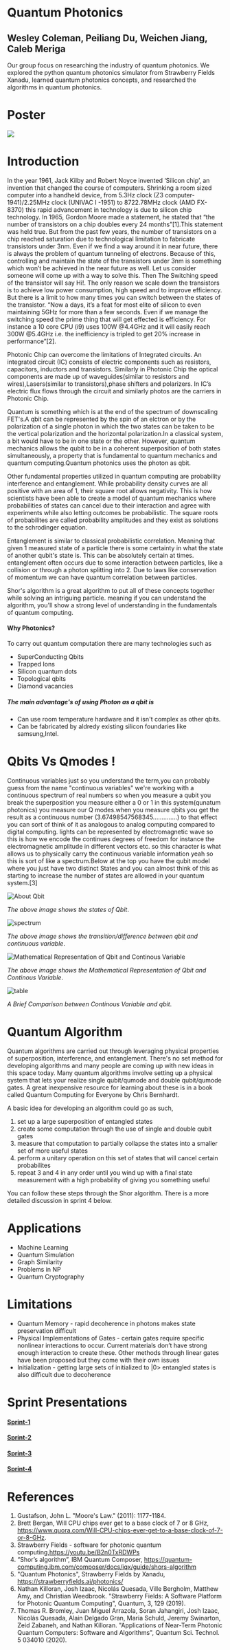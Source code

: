 # Quantum Photonics 
## Wesley Coleman, Peiliang Du, Weichen Jiang, Caleb Meriga

Our group focus on researching the industry of quantum photonics. We explored the python quantum photonics simulator from Strawberry Fields Xanadu, 
learned quantum photonics concepts, and researched the algorithms in quantum photonics. 

# Poster
![](poster.jpg)

# Introduction
In the year 1961, Jack Kilby and Robert Noyce invented ‘Silicon chip’, an invention that changed the course of computers. Shrinking a room sized computer into a handheld device, from 5.3Hz clock (Z3 computer-1941)/2.25MHz clock (UNIVAC I -1951) to 8722.78MHz clock (AMD FX-8370) this rapid advancement in technology is due to silicon chip technology. In 1965, Gordon Moore made a statement, he stated that “the number of transistors on a chip doubles every 24 months”[1].This statement was held true. But from the past few years, the number of transistors on a chip reached saturation due to technological limitation to fabricate transistors under 3nm. Even if we find a way around it in near future, there is always the problem of quantum tunneling of electrons. Because of this, controlling and maintain the state of the transistors under 3nm is something which won’t be achieved in the near future as well. Let us consider someone will come up with a way to solve this. Then The Switching speed of the transistor will say Hi!. The only reason we scale down the transistors is to achieve low power consumption, high speed and to improve efficiency. But there is a limit to how many times you can switch between the states of the transistor. “Now a days, it’s a feat for most elite of silicon to  even maintaining 5GHz for more than a few seconds. Even if we manage the switching speed the prime thing that will get effected is efficiency. For instance a 10 core CPU (i9) uses 100W @4.4GHz and it will easily reach 300W @5.4GHz i.e. the inefficiency is tripled to get 20% increase in performance”[2].

Photonic Chip can overcome the limitations of Integrated circuits. An integrated circuit (IC) consists of electric components such as resistors, capacitors, inductors and transistors. Similarly in Photonic Chip the optical components are made up of waveguides(similar to resistors and wires),Lasers(similar to transistors),phase shifters and polarizers. In IC’s electric flux flows through the circuit and similarly photos are the carriers in Photonic Chip.

Quantum is something which is at the end of the spectrum of downscaling FET's.A qbit can be represented by the spin of an elctron or by  the polarization of a single photon in which the two states can be taken to be the vertical polarization and the horizontal polarization.In a classical system, a bit would have to be in one state or the other. However, quantum mechanics allows the qubit to be in a coherent superposition of both states simultaneously, a property that is fundamental to quantum mechanics and quantum computing.Quantum photonics uses the  photon as qbit.

Other fundamental properties utilized in quantum computing are probability interference and entanglement. While probability density curves are all positive with an area of 1, their square root allows negativity. This is how scientists have been able to create a model of quantum mechanics where probabilities of states can cancel due to their interaction and agree with experiments while also letting outcomes be probabilistic. The square roots of probabilites are called probability amplitudes and they exist as solutions to the schrodinger equation. 

Entanglement is similar to classical probabilistic correlation. Meaning that given 1 measured state of a particle there is some certainty in what the state of another qubit's state is. This can be absolutely certain at times. entanglement often occurs due to some interaction between particles, like a collision or through a photon splitting into 2. Due to laws like conservation of momentum we can have quantum correlation between particles.

Shor's algorithm is a great algorithm to put all of these concepts together while solving an intriguing particle. meaning if you can understand the algorithm, you'll show a strong level of understanding in the fundamentals of quantum computing.

#### Why Photonics?
To carry out quantum computation there are many technologies such as 
* SuperConducting Qbits
* Trapped Ions
* Silicon quantum dots
* Topological qbits
* Diamond vacancies

##### The main advantage's of using Photon as a qbit is 
* Can use room temperature hardware and it isn't complex as other qbits.
* Can be fabricated by aldredy existing silicon foundaries like samsung,Intel.

# Qbits Vs Qmodes !
Continuous variables just so you understand  the term,you can probably guess from the name "continuous variables" we're working with a continuous spectrum of real numbers so when you measure a qubit you break the superposition you measure either a 0 or 1 in this system(qunatum photonics)  you measure our Q modes.when you measure qbits you get  the result as a continuous number (3.67498547568345..............) to that effect you can sort of think of it as analogous to analog computing compared to digital computing. lights can be represented by electromagnetic wave so this is how we encode the continues degrees of freedom for instance the electromagnetic amplitude in different vectors etc. so this character is what allows us to physically carry the continuous variable information yeah so this is  sort of like a spectrum.Below at the top you have the qubit model where you just have two distinct States and you can almost think of this as starting to increase the number of states are allowed in your quantum system.[3]

![About Qbit](images/1.jpg) 

*The above image shows the states of Qbit*. 

![spectrum](images/4.jpg)

*The above image shows the transition/difference  between qbit and continuous variable*.

![Mathematical Representation of Qbit and Continous Variable](images/2.jpg)

*The above image shows the Mathematical Representation of Qbit and Continous Variable*. 

![table](images/5.jpg)

*A Brief Comparison between Continous Variable and qbit*. 


# Quantum Algorithm
Quantum algorithms are carried out through leveraging physical properties of superposition, interference, and entanglement. There's no set method for developing algorithms and many people are coming up with new ideas in this space today. Many quantum algorithms involve setting up a physical system that lets your realize single qubit/qumode and double qubit/qumode gates. A great inexpensive resource for learning about these is in a book called Quantum Computing for Everyone by Chris Bernhardt.

A basic idea for developing an algorithm could go as such,

1. set up a large superposition of entangled states
2. create some computation through the use of single and double qubit gates
3. measure that computation to partially collapse the states into a smaller set of more useful states
4. perform a unitary operation on this set of states that will cancel certain probabilites
5. repeat 3 and 4 in any order until you wind up with a final state measurement with a high probability of giving you something useful

You can follow these steps through the Shor algorithm. There is a more detailed discussion in sprint 4 below.

# Applications 
* Machine Learning
* Quantum Simulation
* Graph Similarity
* Problems in NP
* Quantum Cryptography

# Limitations
* Quantum Memory - rapid decoherence in photons makes state preservation difficult
* Physical Implementations of Gates - certain gates require specific nonlinear interactions to occur. Current materials don’t have strong enough interaction to create these. Other methods through linear gates have been proposed but they come with their own issues
* Initialization - getting large sets of initialized to |0> entangled states is also difficult due to decoherence

# Sprint Presentations
#### [Sprint-1](https://docs.google.com/presentation/d/1FF9GwHTqrtm9ZSgxNfM8Fu5aazdXyVQ1/edit?usp=sharing&ouid=115080625837111127674&rtpof=true&sd=true)
#### [Sprint-2](https://docs.google.com/presentation/d/1qdngsDQ0vcc0do4ztAra_0Yh6BjFVOhCFKcBmRMRbvA/edit?usp=sharing)
#### [Sprint-3](https://docs.google.com/presentation/d/1_cthYdXrNqStLgAJSEUWb8w5utRQ6Swl/edit?usp=sharing&ouid=115080625837111127674&rtpof=true&sd=true)
#### [Sprint-4](https://docs.google.com/presentation/d/1oGfUgh2u5LN3vUqp20oYhA41eEk0zISY/edit?usp=sharing&ouid=115080625837111127674&rtpof=true&sd=true)




# References
1. Gustafson, John L. "Moore's Law." (2011): 1177-1184.
2. Brett Bergan, Will CPU chips ever get to a base clock of 7 or 8 GHz, https://www.quora.com/Will-CPU-chips-ever-get-to-a-base-clock-of-7-or-8-GHz.
3. Strawberry Fields - software for photonic quantum computing,https://youtu.be/B2n0TxRDWPs
4. “Shor’s algorithm”, IBM Quantum Composer, https://quantum-computing.ibm.com/composer/docs/iqx/guide/shors-algorithm 
5. "Quantum Photonics", Strawberry Fields by Xanadu, https://strawberryfields.ai/photonics/
6. Nathan Killoran, Josh Izaac, Nicolás Quesada, Ville Bergholm, Matthew Amy, and Christian Weedbrook. "Strawberry Fields: A Software Platform for Photonic Quantum Computing", Quantum, 3, 129 (2019).
7. Thomas R. Bromley, Juan Miguel Arrazola, Soran Jahangiri, Josh Izaac, Nicolás Quesada, Alain Delgado Gran, Maria Schuld, Jeremy Swinarton, Zeid Zabaneh, and Nathan Killoran. "Applications of Near-Term Photonic Quantum Computers: Software and Algorithms", Quantum Sci. Technol. 5 034010 (2020).
